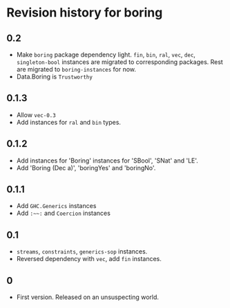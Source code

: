 # Revision history for boring

## 0.2

- Make `boring` package dependency light.
  `fin`, `bin`, `ral`, `vec`, `dec`, `singleton-bool` instances
  are migrated to corresponding packages.
  Rest are migrated to `boring-instances` for now.
- Data.Boring is `Trustworthy`

## 0.1.3

- Allow `vec-0.3`
- Add instances for `ral` and `bin` types.

## 0.1.2

- Add instances for 'Boring' instances for 'SBool', 'SNat' and 'LE'.
- Add 'Boring (Dec a)', 'boringYes' and 'boringNo'.

## 0.1.1

- Add `GHC.Generics` instances
- Add `:~~:` and `Coercion` instances

## 0.1

- `streams`, `constraints`, `generics-sop` instances.
- Reversed dependency with `vec`, add `fin` instances.

## 0

- First version. Released on an unsuspecting world.
